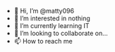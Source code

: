 - 👋 Hi, I’m @matty096
- 👀 I’m interested in nothing
- 🌱 I’m currently learning IT
- 💞️ I’m looking to collaborate on...
- 📫 How to reach me 

<!---
matty096/matty096 is a ✨ special ✨ repository because its `README.md` (this file) appears on your GitHub profile.
You can click the Preview link to take a look at your changes.
--->
